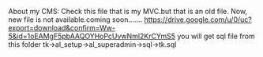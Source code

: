 About my CMS:
Check this file that is my MVC.but that is an old file. Now, new file is not available.coming soon.......
https://drive.google.com/u/0/uc?export=download&confirm=Ww-5&id=1oEAMgF5pbAAQOYHoPcUvwNml2KrCYmS5
you will get sql file from this folder
tk->al_setup->al_superadmin->sql->tk.sql
